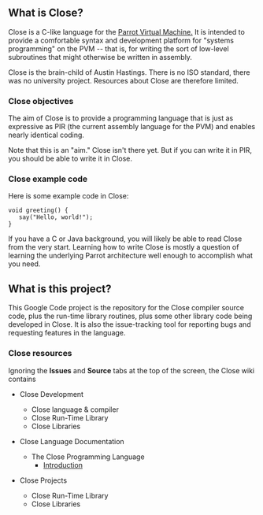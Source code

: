 ## What is Close? ##

Close is a C-like language for the [Parrot Virtual Machine.](http://www.parrot.org) It is intended to provide a comfortable syntax and development platform for "systems programming" on the PVM -- that is, for writing the sort of low-level subroutines that might otherwise be written in assembly.

Close is the brain-child of Austin Hastings. There is no ISO standard, there was no university project. Resources about Close are therefore limited.

### Close objectives ###

The aim of Close is to provide a programming language that is just as expressive as PIR (the current assembly language for the PVM) and enables nearly identical coding.

Note that this is an "aim." Close isn't there yet. But if you can write it in PIR, you should be able to write it in Close.

### Close example code ###

Here is some example code in Close:
```
void greeting() {
   say("Hello, world!");
}
```

If you have a C or Java background, you will likely be able to read Close from the very start. Learning how to write Close is mostly a question of learning the underlying Parrot architecture well enough to accomplish what you need.

## What is this project? ##

This Google Code project is the repository for the Close compiler source code, plus the run-time library routines, plus some other library code being developed in Close. It is also the issue-tracking tool for reporting bugs and requesting features in the language.

### Close resources ###

Ignoring the **Issues** and **Source** tabs at the top of the screen, the Close wiki contains

  * Close Development
    * Close language & compiler
    * Close Run-Time Library
    * Close Libraries

  * Close Language Documentation
    * The Close Programming Language
      * [Introduction](CloseIntro.md)

  * Close Projects
    * Close Run-Time Library
    * Close Libraries